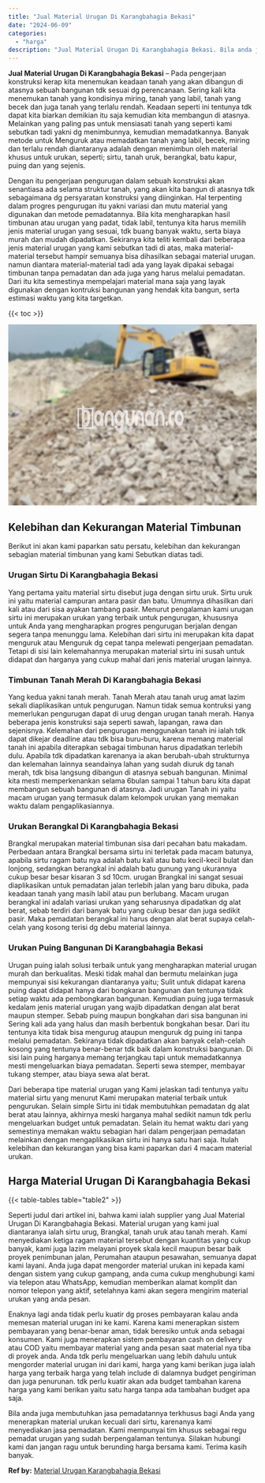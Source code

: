 ```yaml
---
title: "Jual Material Urugan Di Karangbahagia Bekasi"
date: "2024-06-09"
categories: 
  - "harga"
description: "Jual Material Urugan Di Karangbahagia Bekasi. Bila anda juga membutuhkan jasa pemadatannya terkhusus bagi Anda yang menerapkan material urukan kecuali dari s..."
---
```


**Jual Material Urugan Di Karangbahagia Bekasi** – Pada pengerjaan konstruksi kerap kita menemukan keadaan tanah yang akan dibangun di atasnya sebuah bangunan tdk sesuai dg perencanaan. Sering kali kita menemukan tanah yang kondisinya miring, tanah yang labil, tanah yang becek dan juga tanah yang terlalu rendah. Keadaan seperti ini tentunya tdk dapat kita biarkan demikian itu saja kemudian kita membangun di atasnya. Melainkan yang paling pas untuk mensiasati tanah yang seperti kami sebutkan tadi yakni dg menimbunnya, kemudian memadatkannya. Banyak metode untuk Menguruk atau memadatkan tanah yang labil, becek, miring dan terlalu rendah diantaranya adalah dengan menimbun oleh material khusus untuk urukan, seperti; sirtu, tanah uruk, berangkal, batu kapur, puing dan yang sejenis.

Dengan itu pengerjaan pengurugan dalam sebuah konstruksi akan senantiasa ada selama struktur tanah, yang akan kita bangun di atasnya tdk sebagaimana dg persyaratan konstruksi yang diinginkan. Hal terpenting dalam progres pengurugan itu yakni variasi dan mutu material yang digunakan dan metode pemadatannya. Bila kita mengharapkan hasil timbunan atau urugan yang padat, tidak labil, tentunya kita harus memilih jenis material urugan yang sesuai, tdk buang banyak waktu, serta biaya murah dan mudah dipadatkan. Sekiranya kita teliti kembali dari beberapa jenis material urugan yang kami sebutkan tadi di atas, maka material-material tersebut hampir semuanya bisa dihasilkan sebagai material urugan. namun diantara material-material tadi ada yang layak dipakai sebagai timbunan tanpa pemadatan dan ada juga yang harus melalui pemadatan. Dari itu kita semestinya mempelajari material mana saja yang layak digunakan dengan kontruksi bangunan yang hendak kita bangun, serta estimasi waktu yang kita targetkan.

{{< toc >}}

![Jual Material Urugan Di Karangbahagia Bekasi](/images/jual-urugan-39.png)

## Kelebihan dan Kekurangan Material Timbunan

Berikut ini akan kami paparkan satu persatu, kelebihan dan kekurangan sebagian material timbunan yang kami Sebutkan diatas tadi.

### Urugan Sirtu Di Karangbahagia Bekasi

Yang pertama yaitu material sirtu disebut juga dengan sirtu uruk. Sirtu uruk ini yaitu material campuran antara pasir dan batu. Umumnya dihasilkan dari kali atau dari sisa ayakan tambang pasir. Menurut pengalaman kami urugan sirtu ini merupakan urukan yang terbaik untuk pengurugan, khususnya untuk Anda yang mengharapkan progres pengurugan berjalan dengan segera tanpa menunggu lama. Kelebihan dari sirtu ini merupakan kita dapat menguruk atau Menguruk dg cepat tanpa melewati pengerjaan pemadatan. Tetapi di sisi lain kelemahannya merupakan material sirtu ini susah untuk didapat dan harganya yang cukup mahal dari jenis material urugan lainnya.

### Timbunan Tanah Merah Di Karangbahagia Bekasi

Yang kedua yakni tanah merah. Tanah Merah atau tanah urug amat lazim sekali diaplikasikan untuk pengurugan. Namun tidak semua kontruksi yang memerlukan pengurugan dapat di urug dengan urugan tanah merah. Hanya beberapa jenis konstruksi saja seperti sawah, lapangan, rawa dan sejenisnya. Kelemahan dari pengurugan menggunakan tanah ini ialah tdk dapat dikejar deadline atau tdk bisa buru-buru, karena memang material tanah ini apabila diterapkan sebagai timbunan harus dipadatkan terlebih dulu. Apabila tdk dipadatkan karenanya ia akan berubah-ubah strukturnya dan kelemahan lainnya seandainya lahan yang sudah diuruk dg tanah merah, tdk bisa langsung dibangun di atasnya sebuah bangunan. Minimal kita mesti memperkenankan selama 6bulan sampai 1 tahun baru kita dapat membangun sebuah bangunan di atasnya. Jadi urugan Tanah ini yaitu macam urugan yang termasuk dalam kelompok urukan yang memakan waktu dalam pengaplikasiannya.

### Urukan Berangkal Di Karangbahagia Bekasi

Brangkal merupakan material timbunan sisa dari pecahan batu makadam. Perbedaan antara Brangkal bersama sirtu ini terletak pada macam batunya, apabila sirtu ragam batu nya adalah batu kali atau batu kecil-kecil bulat dan lonjong, sedangkan berangkal ini adalah batu gunung yang ukurannya cukup besar besar kisaran 3 sd 10cm. urugan Brangkal ini sangat sesuai diaplikasikan untuk pemadatan jalan terlebih jalan yang baru dibuka, pada keadaan tanah yang masih labil atau pun berlubang. Macam urugan berangkal ini adalah variasi urukan yang seharusnya dipadatkan dg alat berat, sebab terdiri dari banyak batu yang cukup besar dan juga sedikit pasir. Maka pemadatan berangkal ini harus dengan alat berat supaya celah-celah yang kosong terisi dg debu material lainnya.

### Urukan Puing Bangunan Di Karangbahagia Bekasi

Urugan puing ialah solusi terbaik untuk yang mengharapkan material urugan murah dan berkualitas. Meski tidak mahal dan bermutu melainkan juga mempunyai sisi kekurangan diantaranya yaitu; Sulit untuk didapat karena puing dapat didapat hanya dari bongkaran bangunan dan tentunya tidak setiap waktu ada pembongkaran bangunan. Kemudian puing juga termasuk kedalam jenis material urugan yang wajib dipadatkan dengan alat berat maupun stemper. Sebab puing maupun bongkahan dari sisa bangunan ini Sering kali ada yang halus dan masih berbentuk bongkahan besar. Dari itu tentunya kita tidak bisa mengurug ataupun menguruk dg puing ini tanpa melalui pemadatan. Sekiranya tidak dipadatkan akan banyak celah-celah kosong yang tentunya benar-benar tdk baik dalam konstruksi bangunan. Di sisi lain puing harganya memang terjangkau tapi untuk memadatkannya mesti mengeluarkan biaya pemadatan. Seperti sewa stemper, membayar tukang stemper, atau biaya sewa alat berat.

Dari beberapa tipe material urugan yang Kami jelaskan tadi tentunya yaitu material sirtu yang menurut Kami merupakan material terbaik untuk pengurukan. Selain simple Sirtu ini tidak membutuhkan pemadatan dg alat berat atau lainnya, akhirnya meski harganya mahal sedikit namun tdk perlu mengeluarkan budget untuk pemadatan. Selain itu hemat waktu dari yang semestinya memakan waktu sebagian hari dalam pengerjaan pemadatan melainkan dengan mengaplikasikan sirtu ini hanya satu hari saja. Itulah kelebihan dan kekurangan yang bisa kami paparkan dari 4 macam material urukan.

## Harga Material Urugan Di Karangbahagia Bekasi

{{< table-tables table="table2" >}}

Seperti judul dari artikel ini, bahwa kami ialah supplier yang Jual Material Urugan Di Karangbahagia Bekasi. Material urugan yang kami jual diantaranya ialah sirtu urug, Brangkal, tanah uruk atau tanah merah. Kami menyediakan ketiga ragam material tersebut dengan kuantitas yang cukup banyak, kami juga lazim melayani proyek skala kecil maupun besar baik proyek penimbunan jalan, Perumahan ataupun pesawahan, semuanya dapat kami layani. Anda juga dapat mengorder material urukan ini kepada kami dengan sistem yang cukup gampang, anda cuma cukup menghubungi kami via telepon atau WhatsApp, kemudian memberikan alamat komplit dan nomor telepon yang aktif, setelahnya kami akan segera mengirim material urukan yang anda pesan.

Enaknya lagi anda tidak perlu kuatir dg proses pembayaran kalau anda memesan material urugan ini ke kami. Karena kami menerapkan sistem pembayaran yang benar-benar aman, tidak beresiko untuk anda sebagai konsumen. Kami juga menerapkan sistem pembayaran cash on delivery atau COD yaitu membayar material yang anda pesan saat material nya tiba di proyek anda. Anda tdk perlu mengeluarkan uang lebih dahulu untuk mengorder material urugan ini dari kami, harga yang kami berikan juga ialah harga yang terbaik harga yang telah include di dalamnya budget pengiriman dan juga penurunan. tdk perlu kuatir akan ada budget tambahan karena harga yang kami berikan yaitu satu harga tanpa ada tambahan budget apa saja.

Bila anda juga membutuhkan jasa pemadatannya terkhusus bagi Anda yang menerapkan material urukan kecuali dari sirtu, karenanya kami menyediakan jasa pemadatan. Kami mempunyai tim khusus sebagai regu pemadat urugan yang sudah berpengalaman tentunya. Silakan hubungi kami dan jangan ragu untuk berunding harga bersama kami. Terima kasih banyak.

**Ref by:** [Material Urugan Karangbahagia Bekasi](https://id.wikipedia.org/wiki/Material)

